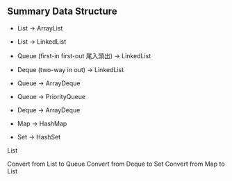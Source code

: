 ## Summary Data Structure

 - List -> ArrayList
 - List -> LinkedList
 - Queue (first-in first-out 尾入頭出) -> LinkedList
 - Deque (two-way in out) -> LinkedList
 - Queue -> ArrayDeque
 - Queue -> PriorityQueue
 - Deque -> ArrayDeque

 - Map -> HashMap
 - Set -> HashSet

 List<Customer>

 Convert from List to Queue
 Convert from Deque to Set
 Convert from Map to List